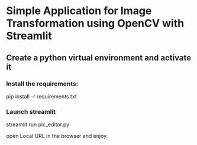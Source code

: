 # Simple Application for Image Transformation using OpenCV with Streamlit
## Create a python virtual environment and activate it
### Install the requirements:
pip install -r requirements.txt

### Launch streamlit
streamlit run pic_editor.py

open Local URL in the browser and enjoy.
